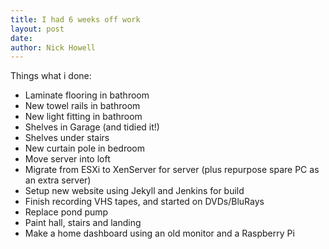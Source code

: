 ```yaml
---
title: I had 6 weeks off work
layout: post
date: 
author: Nick Howell
---
```

Things what i done:

* Laminate flooring in bathroom
* New towel rails in bathroom
* New light fitting in bathroom
* Shelves in Garage (and tidied it!)
* Shelves under stairs
* New curtain pole in bedroom
* Move server into loft
* Migrate from ESXi to XenServer for server (plus repurpose spare PC as an extra server)
* Setup new website using Jekyll and Jenkins for build
* Finish recording VHS tapes, and started on DVDs/BluRays
* Replace pond pump
* Paint hall, stairs and landing
* Make a home dashboard using an old monitor and a Raspberry Pi

